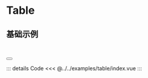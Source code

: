 ---
---

# Table

## 基础示例

<Table></Table>

<Modal v-model:open="open" :footer="null" width="80%" title="基础示例">
    <Table></Table>
</Modal>
<Button :icon="h(FullscreenOutlined)" type="link" title="展开" @click="click"></Button>

::: details Code
<<< @../../examples/table/index.vue
:::

<script lang="ts" setup>
import { ref,h } from 'vue'

import Table from '@examples/table/index.vue'
import {Modal,Button} from 'ant-design-vue'
import { FullscreenOutlined } from '@ant-design/icons-vue';

const open = ref(false)
const click = () => {
    open.value = true
}

</script>

<style module>

</style>
